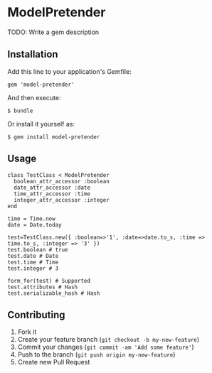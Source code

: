 # ModelPretender

TODO: Write a gem description

## Installation

Add this line to your application's Gemfile:

    gem 'model-pretender'

And then execute:

    $ bundle

Or install it yourself as:

    $ gem install model-pretender

## Usage

    class TestClass < ModelPretender
      boolean_attr_accessor :boolean
      date_attr_accessor :date 
      time_attr_accessor :time 
      integer_attr_accessor :integer 
    end

    time = Time.now
    date = Date.today
    
    test=TestClass.new({ :boolean=>'1', :date=>date.to_s, :time => time.to_s, :integer => '3' })
    test.boolean # true
    test.date # Date
    test.time # Time
    test.integer # 3
    
    form_for(test) # Supported
    test.attributes # Hash
    test.serializable_hash # Hash

## Contributing

1. Fork it
2. Create your feature branch (`git checkout -b my-new-feature`)
3. Commit your changes (`git commit -am 'Add some feature'`)
4. Push to the branch (`git push origin my-new-feature`)
5. Create new Pull Request
